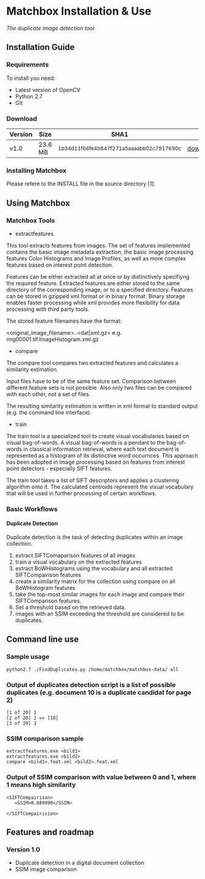 Matchbox Installation & Use
===========================
*The duplicate image detection tool*

Installation Guide
------------------

### Requirements

To install you need:

* Latest version of OpenCV
* Python 2.7
* Git

### Download

| Version | Size   | SHA1                                                    |                      |
|---------|--------|---------------------------------------------------------|----------------------|
| v1.0    | 23.6 MB| <small>1b34d11f66fe4b847f271a5aaaabb02c7917690c</small> |[download](https://github.com/openplanets/matchbox/archive/master.zip)            |

### Installing Matchbox

Please refere to the INSTALL file in the source directory [1].

Using Matchbox
--------------

### Matchbox Tools

* extractfeatures

This tool extracts features from images. The set of features implemented  contains  the basic image metadata extraction, the basic image processing features Color Histograms and Image Profiles, as well as more complex features based on interest point detection.
	
Features can be either extracted all at once or by distinctively specifiyng the required feature. Extracted features are either stored to the same directory of the corresponding image, or to a specified directory.  Features  can  be  stored in gzipped xml format or in binary  format. Binary storage  enables  faster processing while xml provides more flexibility for data processing with third party tools.
	
The stored feature filenames have the format:
	
<original_image_filename>.<featurename>.<dat|xml.gz>
e.g. img00001.tif.ImageHistogram.xml.gz
	
* compare

The compare tool compares two extracted features and  calculates a similarity estimation.
	
Input files have to be of the same feature set. Comparison between different feature sets is not possible. Also only two files can be compared with each other, not a set of files.
	
The resulting similarity estimation is written in xml format to standard output (e.g. the command line interface).
	
* train

The train tool is a specialized tool to create visual vocabularies based on visual bag-of-words. A visual bag-of-words is a pendant to the bag-of-words in classical information retrieval, where each text document is represented as a histogram of its distinctive word occurnces. This approach  has  been  adopted  in image processing based on features from interest point detectors - especially SIFT features.
	
The train tool takes a list of SIFT descriptors and applies a clustering algorithm onto it. The calculated centroids represent the visual vocabulary that will be used in further processing of certain workflows.
	

### Basic Workflows

#### Duplicate Detection

Duplicate detection is the task of detecting duplicates within an image collection.
	
1. extract SIFTComaparison features of all images
2. train a visual vocabulary on the extracted features
3. extract BoWHistograms using the vocabulary and all extracted SIFTCompairison features
4. create a similarity matrix for the collection using compare on all BoWHistogram features
5. take the top-most similar images for each image and compare their SIFTComparison features.
6. Set a threshold based on the retrieved data.
7. images with an SSIM exceeding the threshold are considered to be duplicates.

Command line use
----------------

### Sample usage

	python2.7 ./FindDuplicates.py /home/matchbox/matchbox-data/ all

### Output of duplicates detection script is a list of possible duplicates (e.g. document 10 is a duplicate candidat for page 2)

	[1 of 20] 1
	[2 of 20] 2 => [10]
	[3 of 20] 3

### SSIM comparison sample

	extractfeatures.exe <bild1>
	extractfeatures.exe <bild2>
	compare <bild1>.feat.xml <bild2>.feat.xml

### Output of SSIM comparison with value between 0 and 1, where 1 means high similarity

	<SIFTCompairison>
	   <SSIM>0.889990</SSIM>
	   ...
	</SIFTCompairision>

## Features and roadmap

### Version 1.0

* Duplicate detection in a digital document collection
* SSIM image comparison
